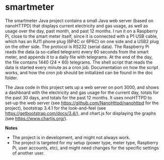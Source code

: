 # smartmeter

The smartmeter Java project contains a small Java web server (based on nanoHTTPD) that displays current electricity and gas usage,
as well as usage over the day, past month, and past 12 months. I run it on a Raspberry Pi, close to the smart meter itself, since it 
is connected with a P1 USB cable, which has an RJ11 phone plug  (6P4C or 6P6C) on one side and a USB2 plug on the other side. 
The protocol is RS232 (serial data). The Raspberry Pi reads the data (a so-called telegram) every 60 seconds from the smart meter,
and appends it to a daily file with telegrams. At the end of the day, the file contains 1440 (24 * 60) telegrams. The shell script 
that reads the data is started every minute as a cron job. Documentation on how the script works, and how the cron job should be
initialized can be found in the doc folder.

The Java code in this project sets up a web server on port 3000, and shows a dashboard with the electricity and gas usage for the 
current day, totals for the past 30 days, and totals for the past 12 months. It uses nnoHTTPD to set-up the web server (see
https://github.com/NanoHttpd/nanohttpd for the project), bootstrap 3.4.1 for the look-and-feel (see https://getbootstrap.com/docs/3.4/),
and chart.js for displaying the graphs (see https://www.chartjs.org/). 

**Notes** 
- The project is in development, and might not always work.
- The project is targeted for my setup (power type, meter type, Raspberry Pi, user accounts, etc), and might need changes for 
the specific settings of another user.
